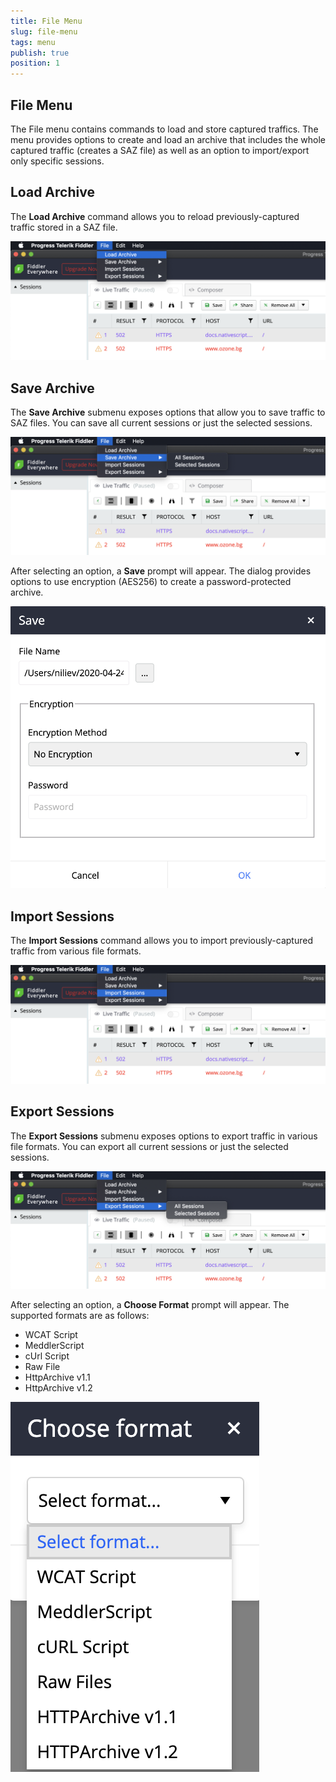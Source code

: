 ```yaml
---
title: File Menu
slug: file-menu
tags: menu
publish: true
position: 1
---
```


## File Menu

The File menu contains commands to load and store captured traffics. The menu provides options to create and load an archive that includes the whole captured traffic (creates a SAZ file) as well as an option to import/export only specific sessions.

## Load Archive

The **Load Archive** command allows you to reload previously-captured traffic stored in a SAZ file.

![load-archive](../../images/menu/menu-load-archive.png)

## Save Archive

The **Save Archive** submenu exposes options that allow you to save traffic to SAZ files. You can save all current sessions or just the selected sessions. 

![save-archive](../../images/menu/menu-save-archive-001.png)

After selecting an option, a **Save** prompt will appear. The dialog provides options to use encryption (AES256) to create a password-protected archive.

![save-archive-choose-format](../../images/menu/menu-save-archive-002.png)

## Import Sessions

The **Import Sessions** command allows you to import previously-captured traffic from various file formats.

![import-sessions](../../images/menu/menu-import-sessions.png)

## Export Sessions

The **Export Sessions** submenu exposes options to export traffic in various file formats. You can export all current sessions or just the selected sessions. 

![export-sessions](../../images/menu/menu-export-sessions-001.png)

After selecting an option, a **Choose Format** prompt will appear. The supported formats are as follows:
- WCAT Script
- MeddlerScript
- cUrl Script
- Raw File
- HttpArchive v1.1
- HttpArchive v1.2

![export-sessions-choose-format](../../images/menu/menu-export-sessions-002.png)